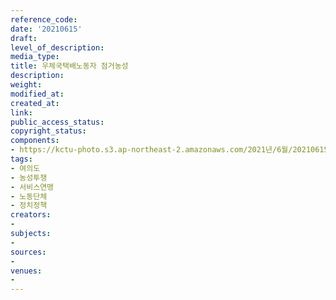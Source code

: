```yaml
---
reference_code: 
date: '20210615'
draft: 
level_of_description: 
media_type: 
title: 우체국택배노동자 점거농성
description: 
weight: 
modified_at: 
created_at: 
link: 
public_access_status: 
copyright_status: 
components:
- https://kctu-photo.s3.ap-northeast-2.amazonaws.com/2021년/6월/20210615-우체국택배노동자+점거농성_여의도_농성투쟁_서비스연맹_노동단체_정치정책/_5D40008.jpg
tags:
- 여의도
- 농성투쟁
- 서비스연맹
- 노동단체
- 정치정책
creators:
- 
subjects:
- 
sources:
- 
venues:
- 
---
```

